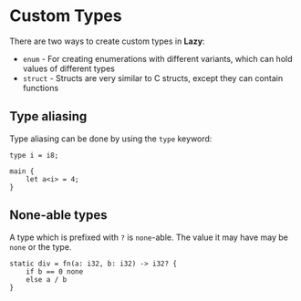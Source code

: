 
# Custom Types

There are two ways to create custom types in **Lazy**:

- `enum` - For creating enumerations with different variants, which can hold values of different types
- `struct` - Structs are very similar to C structs, except they can contain functions

## Type aliasing

Type aliasing can be done by using the `type` keyword:

```
type i = i8;

main {
    let a<i> = 4;
}
```

## None-able types

A type which is prefixed with `?` is `none`-able. The value it may have may be `none` or the type.

```
static div = fn(a: i32, b: i32) -> i32? {
    if b == 0 none
    else a / b
}
```